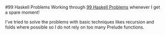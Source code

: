 #99 Haskell Problems
Working through [99 Haskell Problems](https://wiki.haskell.org/H-99:_Ninety-Nine_Haskell_Problems)
whenever I get a spare moment!

I've tried to solve the problems with basic techniques likes recursion and folds where possible so I do not rely on
too many Prelude functions.
